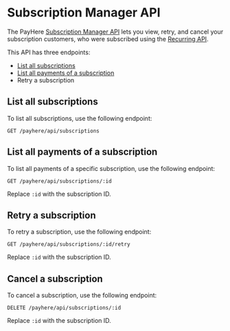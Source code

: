 # Subscription Manager API

The PayHere [Subscription Manager API](https://support.payhere.lk/api-&-mobile-sdk/subscription-manager-api) lets you view, retry, and cancel your subscription customers, who were subscribed using the [Recurring API](https://support.payhere.lk/api-&-mobile-sdk/recurring-api).

This API has three endpoints:

- [List all subscriptions](#list-all-subscriptions)
- [List all payments of a subscription](#list-all-payments-of-a-subscription)
- Retry a subscription

## List all subscriptions

To list all subscriptions, use the following endpoint:

```http request
GET /payhere/api/subscriptions
```

## List all payments of a subscription

To list all payments of a specific subscription, use the following endpoint:

```http request
GET /payhere/api/subscriptions/:id
```

Replace `:id` with the subscription ID.

## Retry a subscription

To retry a subscription, use the following endpoint:

```http request
GET /payhere/api/subscriptions/:id/retry
```

Replace `:id` with the subscription ID.

## Cancel a subscription

To cancel a subscription, use the following endpoint:

```http request
DELETE /payhere/api/subscriptions/:id
```

Replace `:id` with the subscription ID.
